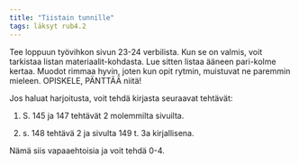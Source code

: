 ```yaml
---
title: "Tiistain tunnille"
tags: läksyt rub4.2
---
```


Tee loppuun työvihkon sivun 23-24 verbilista. Kun se on valmis, voit tarkistaa listan materiaalit-kohdasta. Lue sitten listaa ääneen pari-kolme kertaa. Muodot rimmaa hyvin, joten kun opit rytmin, muistuvat ne paremmin mieleen. OPISKELE, PÄNTTÄÄ niitä!

Jos haluat harjoitusta, voit tehdä kirjasta seuraavat tehtävät:

1. S. 145 ja 147 tehtävät 2 molemmilta sivuilta.

2. s. 148 tehtävä 2 ja sivulta 149 t. 3a kirjallisena.

Nämä siis vapaaehtoisia ja voit tehdä 0-4.